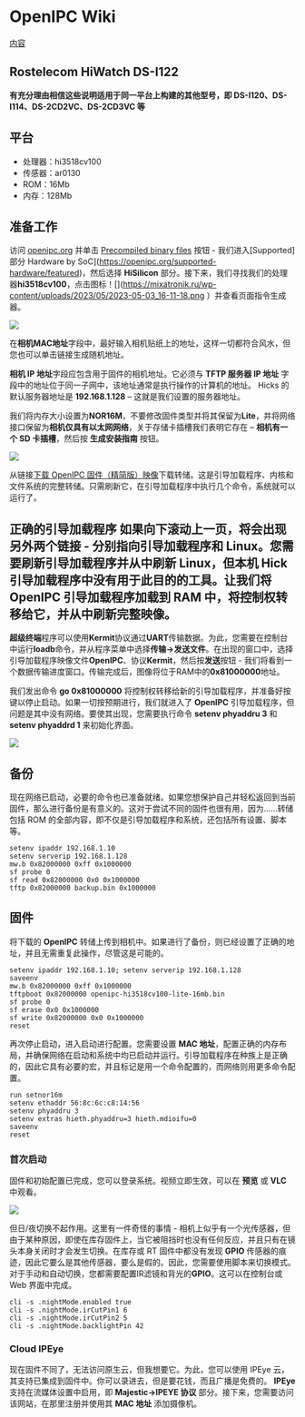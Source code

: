 # OpenIPC Wiki 
[内容](../README.md)

Rostelecom HiWatch DS-I122 
--------------

**有充分理由相信这些说明适用于同一平台上构建的其他型号，即 DS-I120、DS-I114、DS-2CD2VC、DS-2CD3VC 等**

## 平台
- 处理器：hi3518cv100
- 传感器：ar0130
- ROM：16Mb
- 内存：128Mb

## 准备工作 
访问 [openipc.org](https://openipc.org/) 并单击 [Precompiled binary files](https://openipc.org/supported-hardware/featured) 按钮 - 我们进入[Supported] 部分 Hardware by SoC](https://openipc.org/supported-hardware/featured)，然后选择 **HiSilicon** 部分。接下来，我们寻找我们的处理器**hi3518cv100**，点击图标！[](https://mixatronik.ru/wp-content/uploads/2023/05/2023-05-03_16-11-18.png ）并查看页面指令生成器。

![](https://mixatronik.ru/wp-content/uploads/2023/05/2023-05-03_17-20-50.png)

在**相机MAC地址**字段中，最好输入相机贴纸上的地址，这样一切都符合风水，但您也可以单击链接生成随机地址。

**相机 IP 地址**字段应包含用于固件的相机地址。它必须与 **TFTP 服务器 IP 地址** 字段中的地址位于同一子网中，该地址通常是执行操作的计算机的地址。 Hicks 的默认服务器地址是 **192.168.1.128** – 这就是我们设置的服务器地址。

我们将内存大小设置为**NOR16M**，不要修改固件类型并将其保留为**Lite**，并将网络接口保留为**相机仅具有以太网网络**，关于存储卡插槽我们表明它存在 – **相机有一个 SD 卡插槽**，然后按 **生成安装指南** 按钮。

![](https://mixatronik.ru/wp-content/uploads/2023/05/2023-05-03_17-21-19.png)

从链接[下载 OpenIPC 固件（精简版）映像](https://openipc.org/cameras/vendors/hisilicon/socs/hi3518cv100/download_full_image?flash_size=16&flash_type=nor&fw_release=lite)下载转储。这是引导加载程序、内核和文件系统的完整转储。只需刷新它，在引导加载程序中执行几个命令，系统就可以运行了。

## 正确的引导加载程序 如果向下滚动上一页，将会出现另外两个链接 - 分别指向引导加载程序和 Linux。您需要刷新引导加载程序并从中刷新 Linux，但本机 Hick 引导加载程序中没有用于此目的的工具。让我们将 OpenIPC 引导加载程序加载到 RAM 中，将控制权转移给它，并从中刷新完整映像。

**超级终端**程序可以使用**Kermit**协议通过**UART**传输数据。为此，您需要在控制台中运行**loadb**命令，并从程序菜单中选择**传输->发送文件**。在出现的窗口中，选择引导加载程序映像文件**OpenIPC**、协议**Kermit**，然后按**发送**按钮 - 我们将看到一个数据传输进度窗口。传输完成后，图像将位于RAM中的**0x81000000**地址。

我们发出命令 **go 0x81000000** 将控制权转移给新的引导加载程序，并准备好按键以停止启动。如果一切按预期进行，我们就进入了 **OpenIPC** 引导加载程序，但问题是其中没有网络。要使其出现，您需要执行命令 **setenv phyaddru 3** 和 **setenv phyaddrd 1** 来初始化界面。

![](https://mixatronik.ru/wp-content/uploads/2023/07/2023-04-29_16-55-24.png)

## 备份 
现在网络已启动，必要的命令也已准备就绪。如果您想保护自己并轻松返回到当前固件，那么进行备份是有意义的。这对于尝试不同的固件也很有用，因为......转储包括 ROM 的全部内容，即不仅是引导加载程序和系统，还包括所有设置、脚本等。

```
setenv ipaddr 192.168.1.10
setenv serverip 192.168.1.128
mw.b 0x82000000 0xff 0x1000000
sf probe 0
sf read 0x82000000 0x0 0x1000000
tftp 0x82000000 backup.bin 0x1000000
```

## 固件 
将下载的 **OpenIPC** 转储上传到相机中。如果进行了备份，则已经设置了正确的地址，并且无需重复此操作，尽管这是可能的。
```
setenv ipaddr 192.168.1.10; setenv serverip 192.168.1.128
saveenv
mw.b 0x82000000 0xff 0x1000000
tftpboot 0x82000000 openipc-hi3518cv100-lite-16mb.bin
sf probe 0
sf erase 0x0 0x1000000
sf write 0x82000000 0x0 0x1000000
reset
```
再次停止启动，进入启动进行配置。您需要设置 **MAC 地址**，配置正确的内存布局，并确保网络在启动和系统中均已启动并运行。引导加载程序在种族上是正确的，因此它具有必要的宏，并且标记是用一个命令配置的，而网络则用更​​多命令配置。

```
run setnor16m
setenv ethaddr 56:8c:6c:c8:14:56
setenv phyaddru 3
setenv extras hieth.phyaddru=3 hieth.mdioifu=0
saveenv
reset
```



### 首次启动
固件和初始配置已完成，您可以登录系统。视频立即生效，可以在 **预览** 或 **VLC** 中观看。

![](https://mixatronik.ru/wp-content/uploads/2023/07/2023-04-24_20-03-55.png)

但日/夜切换不起作用。这里有一件奇怪的事情 - 相机上似乎有一个光传感器，但由于某种原因，即使在库存固件上，当它被阻挡时也没有任何反应，并且只有在镜头本身关闭时才会发生切换。在库存或 RT 固件中都没有发现 **GPIO** 传感器的痕迹，因此它要么是其他传感器，要么是假的。因此，您需要使用脚本来切换模式。对于手动和自动切换，您都需要配置IR滤镜和背光的**GPIO**。这可以在控制台或 Web 界面中完成。

```
cli -s .nightMode.enabled true
cli -s .nightMode.irCutPin1 6
cli -s .nightMode.irCutPin2 5
cli -s .nightMode.backlightPin 42
```


### Cloud IPEye 
现在固件不同了，无法访问原生云，但我想要它。为此，您可以使用 IPEye 云，其支持已集成到固件中。你可以录进去，但是要花钱，而且广播是免费的。 **IPEye** 支持在流媒体设置中启用，即 **Majestic->IPEYE 协议** 部分。接下来，您需要访问该网站，在那里注册并使用其 **MAC 地址** 添加摄像机。


